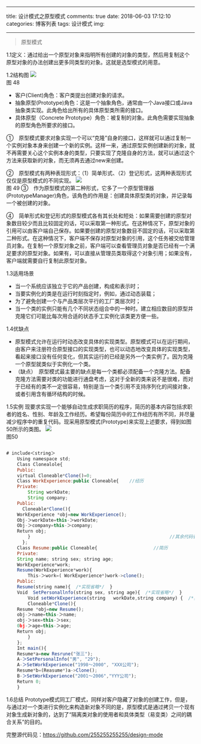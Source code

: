 
---
title: 设计模式之原型模式
comments: true
date: 2018-06-03 17:12:10
categories: 博客列表
tags: 设计模式
img:

---

>  原型模式

1.1定义：通过给出一个原型对象来指明所有创建的对象的类型，然后用复制这个原型对象的办法创建出更多同类型的对象。这就是选型模式的用意。

1.2结构图
![ ](http://images.cnblogs.com/cnblogs_com/cliy-10/1232443/o_48.png)    
图 48

* 客户(Client)角色：客户类提出创建对象的请求。
* 抽象原型(Prototype)角色：这是一个抽象角色，通常由一个Java接口或Java抽象类实现。此角色给出所有的具体原型类所需的接口。
* 具体原型（Concrete Prototype）角色：被复制的对象。此角色需要实现抽象的原型角色所要求的接口。

①　原型模式要求对象实现一个可以“克隆”自身的接口，这样就可以通过复制一个实例对象本身来创建一个新的实例。这样一来，通过原型实例创建新的对象，就不再需要关心这个实例本身的类型，只要实现了克隆自身的方法，就可以通过这个方法来获取新的对象，而无须再去通过new来创建。

②　原型模式有两种表现形式：（1）简单形式、（2）登记形式，这两种表现形式仅仅是原型模式的不同实现。
![ ](http://images.cnblogs.com/cnblogs_com/cliy-10/1232443/o_49.png)    
图 49
③　作为原型模式的第二种形式，它多了一个原型管理器(PrototypeManager)角色，该角色的作用是：创建具体原型类的对象，并记录每一个被创建的对象。

④　简单形式和登记形式的原型模式各有其长处和短处：如果需要创建的原型对象数目较少而且比较固定的话，可以采取第一种形式。在这种情况下，原型对象的引用可以由客户端自己保存。如果要创建的原型对象数目不固定的话，可以采取第二种形式。在这种情况下，客户端不保存对原型对象的引用，这个任务被交给管理员对象。在复制一个原型对象之前，客户端可以查看管理员对象是否已经有一个满足要求的原型对象。如果有，可以直接从管理员类取得这个对象引用；如果没有，客户端就需要自行复制此原型对象。

1.3适用场景
* 当一个系统应该独立于它的产品创建，构成和表示时；
* 当要实例化的类是在运行时刻指定时，例如，通过动态装载；
* 为了避免创建一个与产品类层次平行的工厂类层次时；
* 当一个类的实例只能有几个不同状态组合中的一种时。建立相应数目的原型并克隆它们可能比每次用合适的状态手工实例化该类更方便一些。

1.4优缺点

* 原型模式允许在运行时动态改变具体的实现类型。原型模式可以在运行期间，由客户来注册符合原型接口的实现类型，也可以动态地改变具体的实现类型，看起来接口没有任何变化，但其实运行的已经是另外一个类实例了。因为克隆一个原型就类似于实例化一个类。
* （缺点）　原型模式最主要的缺点是每一个类都必须配备一个克隆方法。配备克隆方法需要对类的功能进行通盘考虑，这对于全新的类来说不是很难，而对于已经有的类不一定很容易，特别是当一个类引用不支持序列化的间接对象，或者引用含有循环结构的时候。

1.5实例
现要求实现一个能够自动生成求职简历的程序，简历的基本内容包括求职者的姓名、性别、年龄及工作经历。希望每份简历中的工作经历有所不同，并尽量减少程序中的重复代码。现采用原型模式(Prototype)来实现上述要求，得到如图50所示的类图。
![ ](http://images.cnblogs.com/cnblogs_com/cliy-10/1232443/o_50.png)    
图50

```javascript

# include＜string＞
    Using namespace std;
    Class Clonealole{
    Public:
    virtual Cloneable*Clone()=0;
    Class WorkExperience:public Cloneable{    //经历
    Private:
        String workDate;
        String company;
    Public:
      Cloneable*Clone(){
    WorkExperience *obj=new WorkExperience();
    Obj-＞workDate=this-＞workDate;
    Obj-＞company=this-＞company;
    Return obj;
        }                                                    //其余代码省略
      };
    Class Resume:public Cloneable{                     //简历
    Private:
    String name; string sex; string age;
    WorkExperience*work;
    Resume(WorkExperience*work){
        This-＞work=( WorkExperience*)work->clone();
    Public:
    Resume(string name){  /*实现省略*/  }
    Void  SetPersonallnfo(string sex, string age){  /*实现省略*/  }
        Void setWorkExperience(string   workDate,string company) {  /*实现省略*/  }
        Cloneable*Clone(){
    Resume *obj=new Resume();
    obj-＞name=this-＞name;
    obj-＞sex=this-＞sex;
    0bj-＞age=this-＞age;
    Return obj;
        }
    };
    Int main(){
    Resume*a=new Resrune("张三");
    A-＞SetPersonalInfo("男", "29");
    A-＞SetWorkExperience("1998～2000", "XXX公司");
    Resume*b=(Reasume*)a->Clone();
    B-＞SetWorkExperience("2001～2006","YYY公司");
    Return 0;
    }
```


1.6总结
Prototype模式同工厂模式，同样对客户隐藏了对象的创建工作，但是，与通过对一个类进行实例化来构造新对象不同的是，原型模式是通过拷贝一个现有对象生成新对象的，达到了“隔离类对象的使用者和具体类型（易变类）之间的耦合关系”的目的。

完整源代码见：https://github.com/255255255255/design-mode
